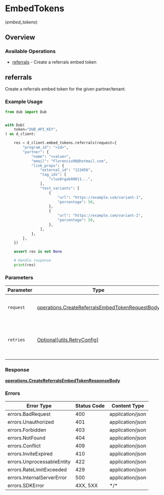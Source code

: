 # EmbedTokens
(*embed_tokens*)

## Overview

### Available Operations

* [referrals](#referrals) - Create a referrals embed token

## referrals

Create a referrals embed token for the given partner/tenant.

### Example Usage

```python
from dub import Dub


with Dub(
    token="DUB_API_KEY",
) as d_client:

    res = d_client.embed_tokens.referrals(request={
        "program_id": "<id>",
        "partner": {
            "name": "<value>",
            "email": "Florencio98@hotmail.com",
            "link_props": {
                "external_id": "123456",
                "tag_ids": [
                    "clux0rgak00011...",
                ],
                "test_variants": [
                    {
                        "url": "https://example.com/variant-1",
                        "percentage": 50,
                    },
                    {
                        "url": "https://example.com/variant-2",
                        "percentage": 50,
                    },
                ],
            },
        },
    })

    assert res is not None

    # Handle response
    print(res)

```

### Parameters

| Parameter                                                                                                          | Type                                                                                                               | Required                                                                                                           | Description                                                                                                        |
| ------------------------------------------------------------------------------------------------------------------ | ------------------------------------------------------------------------------------------------------------------ | ------------------------------------------------------------------------------------------------------------------ | ------------------------------------------------------------------------------------------------------------------ |
| `request`                                                                                                          | [operations.CreateReferralsEmbedTokenRequestBody](../../models/operations/createreferralsembedtokenrequestbody.md) | :heavy_check_mark:                                                                                                 | The request object to use for the request.                                                                         |
| `retries`                                                                                                          | [Optional[utils.RetryConfig]](../../models/utils/retryconfig.md)                                                   | :heavy_minus_sign:                                                                                                 | Configuration to override the default retry behavior of the client.                                                |

### Response

**[operations.CreateReferralsEmbedTokenResponseBody](../../models/operations/createreferralsembedtokenresponsebody.md)**

### Errors

| Error Type                 | Status Code                | Content Type               |
| -------------------------- | -------------------------- | -------------------------- |
| errors.BadRequest          | 400                        | application/json           |
| errors.Unauthorized        | 401                        | application/json           |
| errors.Forbidden           | 403                        | application/json           |
| errors.NotFound            | 404                        | application/json           |
| errors.Conflict            | 409                        | application/json           |
| errors.InviteExpired       | 410                        | application/json           |
| errors.UnprocessableEntity | 422                        | application/json           |
| errors.RateLimitExceeded   | 429                        | application/json           |
| errors.InternalServerError | 500                        | application/json           |
| errors.SDKError            | 4XX, 5XX                   | \*/\*                      |